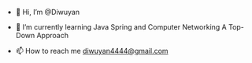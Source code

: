 - 👋 Hi, I’m @Diwuyan
<!-- 👀 I’m interested in -->
- 🌱 I’m currently learning Java Spring and Computer Networking A Top-Down Approach
<!-- 💞️ I’m looking to collaborate on ... -->
- 📫 How to reach me [diwuyan4444@gmail.com](diwuyan4444@gmail.com)

<!---
Diwuyan/Diwuyan is a ✨ special ✨ repository because its `README.md` (this file) appears on your GitHub profile.
You can click the Preview link to take a look at your changes.
--->
